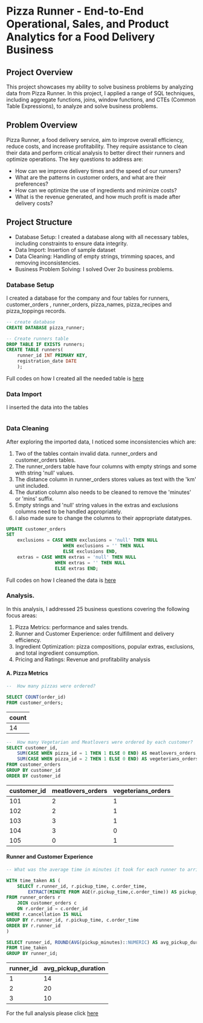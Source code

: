 # Pizza Runner - End-to-End Operational, Sales, and Product Analytics for a Food Delivery Business

## Project Overview
This project showcases my ability to solve business problems by analyzing data from Pizza Runner. In this project, I applied a range of SQL techniques, including aggregate functions, joins, window functions, and CTEs (Common Table Expressions), to analyze and solve business problems.


##  Problem Overview
Pizza Runner, a food delivery service, aim to improve overall efficiency, reduce costs, and increase profitability. They require assistance to clean their data and perform critical analysis to better direct their runners and optimize operations. The key questions to address are:

* How can we improve delivery times and the speed of our runners?
* What are the patterns in customer orders, and what are their preferences?
* How can we optimize the use of ingredients and minimize costs?
* What is the revenue generated, and how much profit is made after delivery costs?


## Project Structure

* Database Setup: I created a database along with all necessary tables, including constraints to ensure data integrity.
* Data Import: Insertion of sample dataset
* Data Cleaning: Handling of empty strings, trimming spaces, and removing inconsistencies. 
* Business Problem Solving: I solved Over 2o business problems.


### Database Setup

I created a database for the company and four tables for runners, customer_orders , runner_orders, pizza_names, pizza_recipes and pizza_toppings records.

```sql
-- create database
CREATE DATABASE pizza_runner;
```

```sql
-- Create runners table
DROP TABLE IF EXISTS runners;
CREATE TABLE runners(
	runner_id INT PRIMARY KEY,
	registration_date DATE
	);
```

Full codes on how I created all the needed table is [here](https://github.com/beingEniola/Pizza-Runner/blob/ccc5622f159a5760a3a9516343ee6033c5861af6/Pizza%20runner%20Schema.sql)

### Data Import

I inserted the data into the tables 

```sql

```
### Data Cleaning

After exploring the imported data, I noticed some inconsistencies which are:

1. Two of the tables contain invalid data. runner_orders and customer_orders tables.
2. The runner_orders table have four columns with empty strings and some with string 'null' values.
3. The distance column in runner_orders stores values as text with the 'km' unit included.
4. The duration column also needs to be cleaned to remove the 'minutes' or 'mins' suffix.
5. Empty strings and 'null' string values in the extras and exclusions columns need to be handled appropriately.
6. I also made sure to change the columns to their appropriate datatypes.


```sql
UPDATE customer_orders
SET 
	exclusions = CASE WHEN exclusions = 'null' THEN NULL
	                 WHEN exclusions = '' THEN NULL
					 ELSE exclusions END,
	extras = CASE WHEN extras = 'null' THEN NULL
	              WHEN extras = '' THEN NULL 
				  ELSE extras END;

```
Full codes on how I cleaned the data is [here](https://github.com/beingEniola/Pizza-Runner/blob/main/pizza%20runner%20data%20cleaning.sql) 

### Analysis. 

In this analysis, I addressed 25 business questions covering the following focus areas:

1. Pizza Metrics: performance and sales trends.
2. Runner and Customer Experience: order fulfillment and delivery efficiency.
3. Ingredient Optimization: pizza compositions, popular extras, exclusions, and total ingredient consumption.
4. Pricing and Ratings: Revenue and profitability analysis

#### A. Pizza Metrics

```sql
--  How many pizzas were ordered? 

SELECT COUNT(order_id) 
FROM customer_orders;
```

| count| 
|------|
| 14 | 

```sql
--  How many Vegetarian and Meatlovers were ordered by each customer?
SELECT customer_id, 
	SUM(CASE WHEN pizza_id = 1 THEN 1 ELSE 0 END) AS meatlovers_orders, 
    SUM(CASE WHEN pizza_id = 2 THEN 1 ELSE 0 END) AS vegeterians_orders
FROM customer_orders 
GROUP BY customer_id
ORDER BY customer_id
```
| customer_id | meatlovers_orders | vegeterians_orders |
|-------------|------------------|-------------------|
| 101         | 2                | 1                 |
| 102         | 2                | 1                 |
| 103         | 3                | 1                 |
| 104         | 3                | 0                 |
| 105         | 0                | 1                 |

#### Runner and Customer Experience

```sql
-- What was the average time in minutes it took for each runner to arrive at the Pizza Runner HQ to pickup the order? 

WITH time_taken AS (
    SELECT r.runner_id, r.pickup_time, c.order_time, 
        EXTRACT(MINUTE FROM AGE(r.pickup_time,c.order_time)) AS pickup_minutes
FROM runner_orders r
    JOIN customer_orders c
    ON r.order_id = c.order_id
WHERE r.cancellation IS NULL
GROUP BY r.runner_id, r.pickup_time, c.order_time
ORDER BY r.runner_id
)

SELECT runner_id, ROUND(AVG(pickup_minutes)::NUMERIC) AS avg_pickup_duration
FROM time_taken
GROUP BY runner_id;
```
| runner_id | avg_pickup_duration |
|-----------|---------------------|
| 1         | 14                  |
| 2         | 20                  |
| 3         | 10                  |

For the full analysis please click [here](https://github.com/beingEniola/Pizza-Runner/blob/dc802eb614e782b08d162d3b4fa50407902e56f0/pizza%20runner%20analysis.sql)
